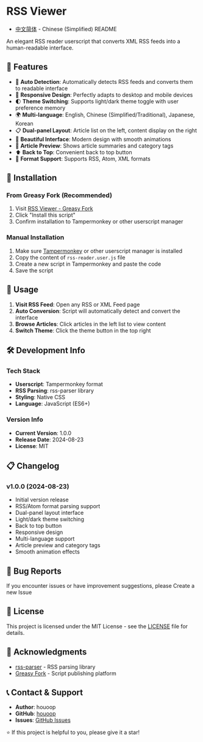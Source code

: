 # RSS Viewer

- [中文简体](README.zh-CN.md) - Chinese (Simplified) README

An elegant RSS reader userscript that converts XML RSS feeds into a human-readable interface.

## 🌟 Features

- 🔄 **Auto Detection**: Automatically detects RSS feeds and converts them to readable interface
- 📱 **Responsive Design**: Perfectly adapts to desktop and mobile devices
- 🌓 **Theme Switching**: Supports light/dark theme toggle with user preference memory
- 🌍 **Multi-language**: English, Chinese (Simplified/Traditional), Japanese, Korean
- 📋 **Dual-panel Layout**: Article list on the left, content display on the right
- 🎨 **Beautiful Interface**: Modern design with smooth animations
- 🔖 **Article Preview**: Shows article summaries and category tags
- ⬆️ **Back to Top**: Convenient back to top button
- 📜 **Format Support**: Supports RSS, Atom, XML formats

## 🚀 Installation

### From Greasy Fork (Recommended)

1. Visit [RSS Viewer - Greasy Fork](https://greasyfork.org/)
2. Click "Install this script"
3. Confirm installation to Tampermonkey or other userscript manager

### Manual Installation

1. Make sure [Tampermonkey](https://www.tampermonkey.net/) or other userscript manager is installed
2. Copy the content of `rss-reader.user.js` file
3. Create a new script in Tampermonkey and paste the code
4. Save the script

## 📖 Usage

1. **Visit RSS Feed**: Open any RSS or XML Feed page
2. **Auto Conversion**: Script will automatically detect and convert the interface
3. **Browse Articles**: Click articles in the left list to view content
4. **Switch Theme**: Click the theme button in the top right



## 🛠️ Development Info

### Tech Stack
- **Userscript**: Tampermonkey format
- **RSS Parsing**: rss-parser library
- **Styling**: Native CSS
- **Language**: JavaScript (ES6+)


### Version Info
- **Current Version**: 1.0.0
- **Release Date**: 2024-08-23
- **License**: MIT

## 📋 Changelog

### v1.0.0 (2024-08-23)
- Initial version release
- RSS/Atom format parsing support
- Dual-panel layout interface
- Light/dark theme switching
- Back to top button
- Responsive design
- Multi-language support
- Article preview and category tags
- Smooth animation effects

## 🐛 Bug Reports

If you encounter issues or have improvement suggestions, please Create a new Issue

## 📄 License

This project is licensed under the MIT License - see the [LICENSE](LICENSE) file for details.

## 🙏 Acknowledgments

- [rss-parser](https://github.com/rbren/rss-parser) - RSS parsing library
- [Greasy Fork](https://greasyfork.org/) - Script publishing platform

## 📞 Contact & Support

- **Author**: houoop
- **GitHub**: [houoop](https://github.com/houoop)
- **Issues**: [GitHub Issues](https://github.com/houoop/rss-viewer/issues)


⭐ If this project is helpful to you, please give it a star!